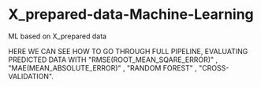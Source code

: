 # X_prepared-data-Machine-Learning
ML based on X_prepared data

HERE WE CAN SEE HOW TO GO THROUGH FULL PIPELINE, EVALUATING PREDICTED DATA WITH "RMSE(ROOT_MEAN_SQARE_ERROR)" ,  "MAE(MEAN_ABSOLUTE_ERROR)" , "RANDOM FOREST"  , "CROSS-VALIDATION". 
